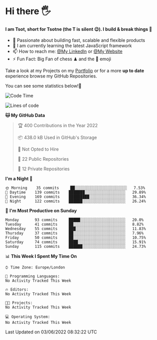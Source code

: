 # Hi there :raised_hand_with_fingers_splayed:
#### I am Tsot, short for Tsotne (the T is silent :wink:). I build & break things :space_invader:
- :telescope: Passionate about building fast, scalable and flexible products
- :seedling: I am currently learning the latest JavaScript framework 
- :mailbox: How to reach me: [@My LinkedIn](https://www.linkedin.com/in/tsotne-gvadzabia/) or [@My Website](https://tsotne.co.uk/contact)
- :zap: Fun Fact: Big Fan of chess ♟ and the 👾 emoji

Take a look at my Projects on my [Portfolio](https://tsotne.co.uk/) or for a more **up to date** experience browse my GitHub Repositories.

You can see some statistics below!:space_invader:
<!--START_SECTION:waka-->
![Code Time](http://img.shields.io/badge/Code%20Time-761%20hrs%202%20mins-blue)

![Lines of code](https://img.shields.io/badge/From%20Hello%20World%20I%27ve%20Written-626%20Thousand%20lines%20of%20code-blue)

**🐱 My GitHub Data** 

> 🏆 400 Contributions in the Year 2022
 > 
> 📦 438.0 kB Used in GitHub's Storage 
 > 
> 🚫 Not Opted to Hire
 > 
> 📜 22 Public Repositories 
 > 
> 🔑 12 Private Repositories  
 > 
**I'm a Night 🦉** 

```text
🌞 Morning    35 commits     ██░░░░░░░░░░░░░░░░░░░░░░░   7.53% 
🌆 Daytime    139 commits    ███████░░░░░░░░░░░░░░░░░░   29.89% 
🌃 Evening    169 commits    █████████░░░░░░░░░░░░░░░░   36.34% 
🌙 Night      122 commits    ██████░░░░░░░░░░░░░░░░░░░   26.24%

```
📅 **I'm Most Productive on Sunday** 

```text
Monday       93 commits     █████░░░░░░░░░░░░░░░░░░░░   20.0% 
Tuesday      41 commits     ██░░░░░░░░░░░░░░░░░░░░░░░   8.82% 
Wednesday    55 commits     ███░░░░░░░░░░░░░░░░░░░░░░   11.83% 
Thursday     37 commits     ██░░░░░░░░░░░░░░░░░░░░░░░   7.96% 
Friday       50 commits     ██░░░░░░░░░░░░░░░░░░░░░░░   10.75% 
Saturday     74 commits     ████░░░░░░░░░░░░░░░░░░░░░   15.91% 
Sunday       115 commits    ██████░░░░░░░░░░░░░░░░░░░   24.73%

```


📊 **This Week I Spent My Time On** 

```text
⌚︎ Time Zone: Europe/London

💬 Programming Languages: 
No Activity Tracked This Week

🔥 Editors: 
No Activity Tracked This Week

🐱‍💻 Projects: 
No Activity Tracked This Week

💻 Operating System: 
No Activity Tracked This Week

```


 Last Updated on 03/06/2022 08:32:22 UTC
<!--END_SECTION:waka-->
